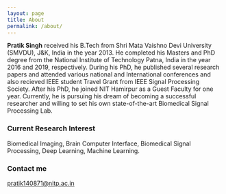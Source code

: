 ```yaml
---
layout: page
title: About
permalink: /about/
---
```


**Pratik Singh** received his B.Tech from Shri Mata Vaishno Devi University (SMVDU), J&K, India in the year 2013. He completed his Masters and PhD degree from the National Institute of Technology Patna, India in the year 2016 and 2019, respectively. During his PhD, he published several research papers and attended various national and International conferences and also recieved IEEE student Travel Grant from IEEE Signal Processing Society. After his PhD, he joined NIT Hamirpur as a Guest Faculty for one year. Currently, he is pursuing his dream of becoming a successful researcher and willing to set his own state-of-the-art Biomedical Signal Processing Lab.  

### Current Research Interest
Biomedical Imaging, Brain Computer Interface, Biomedical Signal Processing, Deep Learning, Machine Learning.

### Contact me

[pratik140871@nitp.ac.in](mailto:pratik140871@nitp.ac.in)
